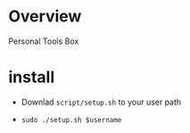 # Overview
Personal Tools Box

# install
* Downlad `script/setup.sh` to your user path

* `sudo ./setup.sh $username`


